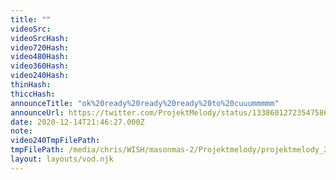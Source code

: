 ```yaml
---
title: ""
videoSrc: 
videoSrcHash: 
video720Hash: 
video480Hash: 
video360Hash: 
video240Hash: 
thinHash: 
thiccHash: 
announceTitle: "ok%20ready%20ready%20ready%20to%20cuuummmmm"
announceUrl: https://twitter.com/ProjektMelody/status/1338601272354758656
date: 2020-12-14T21:46:27.000Z
note: 
video240TmpFilePath: 
tmpFilePath: /media/chris/WISH/masonmas-2/Projektmelody/projektmelody_2020-12-14_21-44-24.mkv
layout: layouts/vod.njk
---
```

